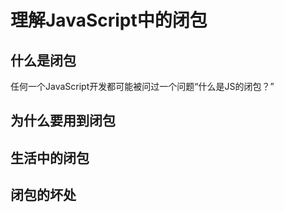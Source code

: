 # 理解JavaScript中的闭包

## 什么是闭包
任何一个JavaScript开发都可能被问过一个问题“什么是JS的闭包？”



## 为什么要用到闭包

## 生活中的闭包

## 闭包的坏处